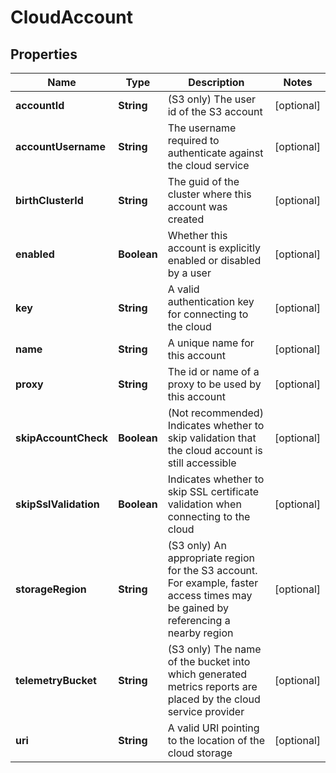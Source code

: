 
# CloudAccount

## Properties
Name | Type | Description | Notes
------------ | ------------- | ------------- | -------------
**accountId** | **String** | (S3 only) The user id of the S3 account |  [optional]
**accountUsername** | **String** | The username required to authenticate against the cloud service |  [optional]
**birthClusterId** | **String** | The guid of the cluster where this account was created |  [optional]
**enabled** | **Boolean** | Whether this account is explicitly enabled or disabled by a user |  [optional]
**key** | **String** | A valid authentication key for connecting to the cloud |  [optional]
**name** | **String** | A unique name for this account |  [optional]
**proxy** | **String** | The id or name of a proxy to be used by this account |  [optional]
**skipAccountCheck** | **Boolean** | (Not recommended) Indicates whether to skip validation that the cloud account is still accessible |  [optional]
**skipSslValidation** | **Boolean** | Indicates whether to skip SSL certificate validation when connecting to the cloud |  [optional]
**storageRegion** | **String** | (S3 only) An appropriate region for the S3 account.  For example, faster access times may be gained by referencing a nearby region |  [optional]
**telemetryBucket** | **String** | (S3 only) The name of the bucket into which generated metrics reports are placed by the cloud service provider |  [optional]
**uri** | **String** | A valid URI pointing to the location of the cloud storage |  [optional]



